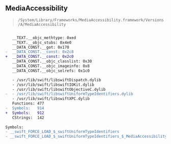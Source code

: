 ## MediaAccessibility

> `/System/Library/Frameworks/MediaAccessibility.framework/Versions/A/MediaAccessibility`

```diff

   __TEXT.__objc_methtype: 0xed
   __TEXT.__objc_stubs: 0x4e0
   __DATA_CONST.__got: 0x170
-  __DATA_CONST.__const: 0x2c8
+  __DATA_CONST.__const: 0x2c0
   __DATA_CONST.__objc_classlist: 0x30
   __DATA_CONST.__objc_imageinfo: 0x8
   __DATA_CONST.__objc_selrefs: 0x1c0

   - /usr/lib/swift/libswiftDispatch.dylib
   - /usr/lib/swift/libswiftIOKit.dylib
   - /usr/lib/swift/libswiftObjectiveC.dylib
-  - /usr/lib/swift/libswiftUniformTypeIdentifiers.dylib
   - /usr/lib/swift/libswiftXPC.dylib
   Functions: 477
-  Symbols:   914
+  Symbols:   912
   CStrings:  142
 
Symbols:
- __swift_FORCE_LOAD_$_swiftUniformTypeIdentifiers
- __swift_FORCE_LOAD_$_swiftUniformTypeIdentifiers_$_MediaAccessibility

```
